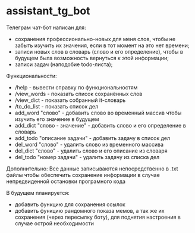 # assistant_tg_bot
Телеграм чат-бот написан для:
- сохранения профессионально-новых для меня слов, чтобы не забыть изучить их значения, если в тот момент на это нет времени;
- записи новых слов в словарь (слово и его определение), чтобы в будущем была возможность вернуться к этой информации;
- записи задач (наподобие todo-листа);

Функциональности:
- /help - вывести справку по функциональностям
- /view_words - показать список сохранённых слов
- /view_dict - показать собранный it-словарь
- /to_do_list - показать список дел
- add_word "слово" - добавить слово во временный массив чтобы изучить его значение в будущем
- add_dict "слово - значение" - добавить слово и его определение в словарь
- add_todo "описание задачи" - добавить задачу в список дел
- del_word "слово" - удалить слово из временного массива
- del_dict "слово" - удалить слово и его описание из словаря
- del_todo "номер задачи" - удалить задачу из списка дел

Дополнительно:
Все данные записываются непосредственно в .txt файлы чтобы обеспечить сохранение информации в случае непредвиденной остановки програмного кода

В будущем планируется:
- добавить функцию для сохранения ссылок
- добавить функцию рандомного показа мемов, а так же их сохранения (через пересылку боту), для поднятия настроения в случае острой необходимости 
